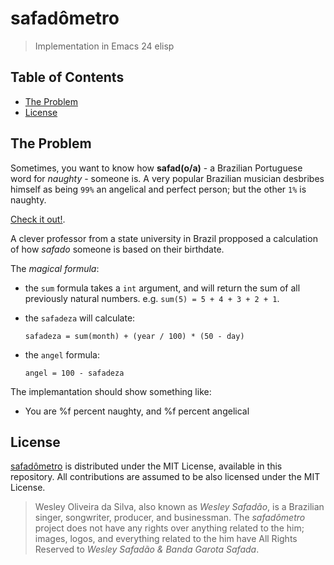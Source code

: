 # safadômetro

> Implementation in Emacs 24 elisp 

## Table of Contents

- [The Problem](#the-problem)
- [License](#license)

## The Problem

Sometimes, you want to know how **safad(o/a)** - a Brazilian Portuguese word for
*naughty* - someone is. A very popular Brazilian musician desbribes himself as
being `99%` an angelical and perfect person; but the other `1%` is naughty.

  [Check it out!](http://www.vagalume.com.br/marcos-e-belutti/aquele-um-por-cento-part-wesley-safadao.html).

A clever professor from a state university in Brazil propposed a calculation of
how *safado* someone is based on their birthdate.

The *magical formula*:

- the `sum` formula takes a `int` argument, and will return the sum of all previously natural numbers. e.g. `sum(5) = 5 + 4 + 3 + 2 + 1`.

- the `safadeza` will calculate:

  `safadeza = sum(month) + (year / 100) * (50 - day)`

- the `angel` formula:

  `angel = 100 - safadeza`

The implemantation should show something like:
- You are %f percent naughty, and %f percent angelical

## License

[safadômetro](https://github.com/mabrasil/safadometro) is distributed under the
MIT License, available in this repository. All contributions are assumed to be also licensed under
the MIT License.

> Wesley Oliveira da Silva, also known as *Wesley Safadão*, is a Brazilian singer, songwriter, producer, and businessman. The *safadômetro* project does not have any rights over anything related to the him; images, logos, and everything related to the him have All Rights Reserved to *Wesley Safadão & Banda Garota Safada*.
